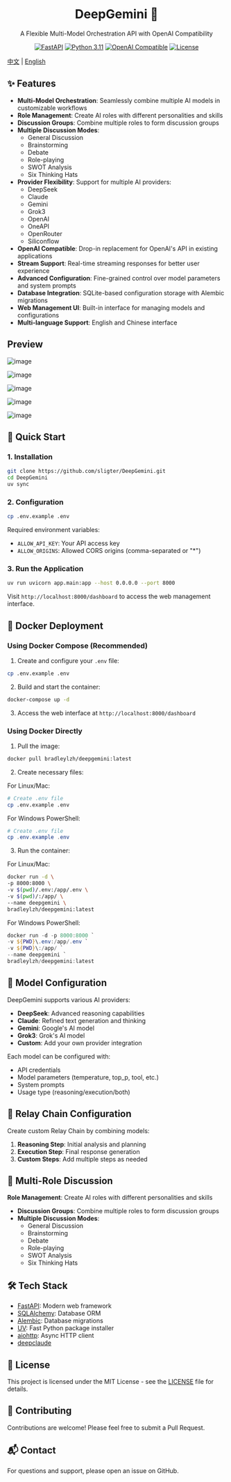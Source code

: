 <div align="center">
<h1>DeepGemini 🌟</h1>
<p>A Flexible Multi-Model Orchestration API with OpenAI Compatibility</p>

[![FastAPI](https://img.shields.io/badge/FastAPI-005571?style=flat-square&logo=fastapi)](https://fastapi.tiangolo.com)
[![Python 3.11](https://img.shields.io/badge/Python-3.11-blue?style=flat-square&logo=python)](https://www.python.org)
[![OpenAI Compatible](https://img.shields.io/badge/OpenAI-Compatible-412991?style=flat-square&logo=openai)](https://platform.openai.com)
[![License](https://img.shields.io/badge/License-MIT-green.svg?style=flat-square)](LICENSE)

</div>

[中文](README_zh.md) | [English](#features)

## ✨ Features

- **Multi-Model Orchestration**: Seamlessly combine multiple AI models in customizable workflows
- **Role Management**: Create AI roles with different personalities and skills
- **Discussion Groups**: Combine multiple roles to form discussion groups
- **Multiple Discussion Modes**:
  - General Discussion
  - Brainstorming
  - Debate
  - Role-playing
  - SWOT Analysis
  - Six Thinking Hats
- **Provider Flexibility**: Support for multiple AI providers:
  - DeepSeek
  - Claude
  - Gemini
  - Grok3
  - OpenAI
  - OneAPI
  - OpenRouter
  - Siliconflow
- **OpenAI Compatible**: Drop-in replacement for OpenAI's API in existing applications
- **Stream Support**: Real-time streaming responses for better user experience
- **Advanced Configuration**: Fine-grained control over model parameters and system prompts
- **Database Integration**: SQLite-based configuration storage with Alembic migrations
- **Web Management UI**: Built-in interface for managing models and configurations
- **Multi-language Support**: English and Chinese interface

## Preview

![image](https://img.pub/p/02f96adb71b92d9e8009.png)

![image](https://img.pub/p/1ffdc3728b7944caf807.png)

![image](https://img.pub/p/9051bfc02883dbceaf90.png)

![image](https://img.pub/p/058205dff608609b7d58.png)

![image](https://img.pub/p/439520386b4927c91688.png)



## 🚀 Quick Start

### 1. Installation

```bash
git clone https://github.com/sligter/DeepGemini.git
cd DeepGemini
uv sync
```
### 2. Configuration

```bash
cp .env.example .env
```


Required environment variables:
- `ALLOW_API_KEY`: Your API access key
- `ALLOW_ORIGINS`: Allowed CORS origins (comma-separated or "*")

### 3. Run the Application

```bash
uv run uvicorn app.main:app --host 0.0.0.0 --port 8000
```

Visit `http://localhost:8000/dashboard` to access the web management interface.



## 🐳 Docker Deployment

### Using Docker Compose (Recommended)

1. Create and configure your `.env` file:

```bash
cp .env.example .env
```

2. Build and start the container:

```bash
docker-compose up -d
```

3. Access the web interface at `http://localhost:8000/dashboard`

### Using Docker Directly

1. Pull the image:
```bash
docker pull bradleylzh/deepgemini:latest
```

2. Create necessary files:

For Linux/Mac:
```bash
# Create .env file
cp .env.example .env

```

For Windows PowerShell:
```powershell
# Create .env file
cp .env.example .env

```

3. Run the container:

For Linux/Mac:
```bash
docker run -d \
-p 8000:8000 \
-v $(pwd)/.env:/app/.env \
-v $(pwd)/:/app/ \
--name deepgemini \
bradleylzh/deepgemini:latest
```

For Windows PowerShell:
```powershell
docker run -d -p 8000:8000 `
-v ${PWD}\.env:/app/.env `
-v ${PWD}\:/app/ `
--name deepgemini `
bradleylzh/deepgemini:latest
```


## 🔧 Model Configuration

DeepGemini supports various AI providers:

- **DeepSeek**: Advanced reasoning capabilities
- **Claude**: Refined text generation and thinking
- **Gemini**: Google's AI model
- **Grok3**: Grok's AI model
- **Custom**: Add your own provider integration

Each model can be configured with:
- API credentials
- Model parameters (temperature, top_p, tool, etc.)
- System prompts
- Usage type (reasoning/execution/both)

## 🔄 Relay Chain Configuration

Create custom Relay Chain by combining models:

1. **Reasoning Step**: Initial analysis and planning
2. **Execution Step**: Final response generation
3. **Custom Steps**: Add multiple steps as needed

## 👥 Multi-Role Discussion
**Role Management**: Create AI roles with different personalities and skills
- **Discussion Groups**: Combine multiple roles to form discussion groups
- **Multiple Discussion Modes**:
  - General Discussion
  - Brainstorming
  - Debate
  - Role-playing
  - SWOT Analysis
  - Six Thinking Hats

## 🛠 Tech Stack

- [FastAPI](https://fastapi.tiangolo.com/): Modern web framework
- [SQLAlchemy](https://www.sqlalchemy.org/): Database ORM
- [Alembic](https://alembic.sqlalchemy.org/): Database migrations
- [UV](https://github.com/astral-sh/uv): Fast Python package installer
- [aiohttp](https://docs.aiohttp.org/): Async HTTP client
- [deepclaude](https://github.com/getasterisk/deepclaude)

## 📝 License

This project is licensed under the MIT License - see the [LICENSE](LICENSE) file for details.

## 🤝 Contributing

Contributions are welcome! Please feel free to submit a Pull Request.

## 📬 Contact

For questions and support, please open an issue on GitHub.


